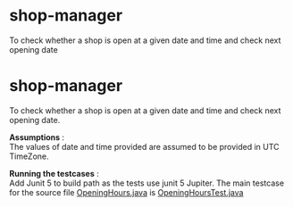 # shop-manager
To check whether a shop is open at a given date and time and check next opening date
# shop-manager
To check whether a shop is open at a given date and time and check next opening date.

**Assumptions** :  
The values of date and time provided are assumed to be provided in UTC TimeZone.


**Running the testcases** :   
Add Junit 5 to build path as the tests use junit 5 Jupiter.
The main testcase for the source file [OpeningHours.java](src/main/java/com/irfan/billboard/main/OpeningHours.java) is [OpeningHoursTest.java](test/java/com/irfan/billboard/main/OpeningHoursTest.java)

